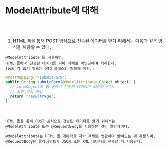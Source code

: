 # ModelAttribute에 대해

<br /><br />

1. HTML 폼을 통해 POST 방식으로 전송된 데이터를 받기 위해서는 다음과 같은 방식을 사용할 수 있다.
```
@ModelAttribute 를 사용하면,
HTML 폼에서 전송된 데이터를 자바 객체로 바인딩하여 처리한다.
(폼의 각 입력 필드는 DTO 클래스의 필드에 매핑.)
```
```java
@PostMapping("/submitForm")
public String submitForm(@ModelAttribute Object object) {
  // formObject에 웹 폼에서 전송된 데이터가 바인딩 된다.
  // 처리 로직 작성
  return "resultPage";
}
```

<br />

```
HTML 폼을 통해 POST 방식으로 전송된 데이터를 받기 위해서는
@ModelAttribute 또는 @RequestBody를 사용하는 것이 일반적이다.

@ModelAttribute는 HTML 폼 데이터를 자바 객체로 변환하여 받아오는 데 유용하며,
@RequestBody는 클라이언트가 JSON 또는 XML 데이터를 전송할 때 사용된다.
```
